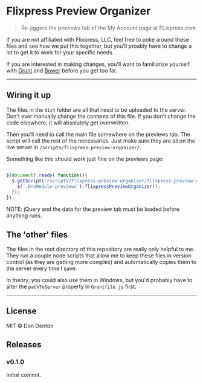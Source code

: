 # Flixpress Preview Organizer

> Re-jiggers the previews tab of the My Account page at FLixpress.com

If you are not affiliated with Flixpress, LLC, feel free to poke around these
files and see how we put this together, but you'll proably have to change a
lot to get it to work for your specific needs.

If you are interested in making changes, you'll want to familiarize yourself
with [Grunt](http://gruntjs.com) and [Bower](http://bower.io) before you get
too far.

------------

## Wiring it up

The files in the `dist` folder are all that need to be uploaded to the server.
Don't ever manually change the contents of this file. If you don't change the
code elsewhere, it will absolutely get overwritten.

Then you'll need to call the main file somewhere on the previews tab. The
script will call the rest of the necessaries. Just make sure they are all on
the live server in `/scripts/flixpress-preview-organizer/`.

Something like this should work just fine on the previews page:

```javascript

$(document).ready( function(){
  $.getScript('/scripts/flixpress-preview-organizer/flixpress-preview-organizer.min.js', function(){
    $('.DnnModule-previews').flixpressPreviewOrganizer();
  });
});

```

NOTE: jQuery and the data for the preview tab must be loaded before anything
runs.

## The 'other' files

The files in the root directory of this repository are really only helpful
to me. They run a couple node scripts that allow me to keep these files in
version control (as they are getting more complex) and automatically copies
them to the server every time I save.

In theory, you could also use them in Windows, but you'd probably have to
alter the `pathToServer` property in `Gruntfile.js` first.

------------

## License

MIT © Don Denton

## Releases

### v0.1.0

Initial commit.
